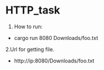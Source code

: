 # HTTP_task
1. How to run:
* cargo run 8080 Downloads/foo.txt

2.Url for getting file.
* http://ip:8080/Downloads/foo.txt
